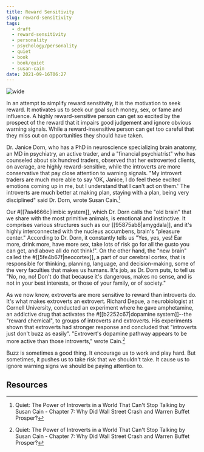 ```yaml
---
title: Reward Sensitivity
slug: reward-sensitivity
tags:
  - draft
  - reward-sensitivity
  - personality
  - psychology/personality
  - quiet
  - book
  - book/quiet
  - susan-cain
date: 2021-09-16T06:27
---
```



![wide](https://c.pxhere.com/images/d4/72/ef14442ce7e11ab261060204171a-1452967.jpg!d "image from PxHere (cc)")

In an attempt to simplify reward sensitivity, it is the motivation to seek
reward. It motivates us to seek our goal such money, sex, or fame and influence.
A highly reward-sensitive person can get so excited by the prospect of the
reward that it impairs good judgement and ignore obvious warning signals. While
a reward-insensitive person can get too careful that they miss out on
opportunities they should have taken.

Dr. Janice Dorn, who has a PhD in neuroscience specializing brain anatomy, an MD
in psychiatry, an active trader, and a "financial psychiatrist" who has
counseled about six hundred traders, observed that her extroverted clients, on
average, are highly reward-sensitive, while the introverts are more conservative
that pay close attention to warning signals. "My introvert traders are much more
able to say 'OK, Janice, I do feel these excited emotions coming up in me, but
I understand that I can't act on them.' The introverts are much better at making
plan, staying with a plan, being very disciplined" said Dr. Dorn, wrote Susan
Cain.[^1]

Our #[[7aa4666c|limbic system]], which Dr. Dorn calls the "old brain" that we
share with the most primitive animals, is emotional and instinctive. It
comprises various structures such as our [[95875ab8|amygdala]], and it's highly
interconnected with the nucleus accumbens, brain's "pleasure center." According
to Dr. Dorn, it constantly tells us "Yes, yes, yes! Ear more, drink more, have
more sex, take lots of risk go for all the gusto you can get, and above all do
not think!". On the other hand, the "new brain" called the
#[[5fe4b67f|neocortex]], a part of our cerebral cortex, that is responsible for
thinking, planning, language, and decision-making, some of the very faculties
that makes us humans. It's job, as Dr. Dorn puts, to tell us "No, no, no! Don't
do that because it's dangerous, makes no sense, and is not in your best
interests, or those of your family, or of society."

As we now know, extroverts are more sensitive to reward than introverts do. It's
what makes extroverts an extrovert. Richard Depue, a neurobiologist at Cornell
University, conducted an experiment where he gave amphetamine, an addictive drug
that activates the #[[b2252c67|dopamine system]]--the "reward chemical", to
groups of introverts and extroverts. His experiments shown that extroverts had
stronger response and concluded that "introverts just don't buzz as easily".
"Extrovert's dopamine pathway appears to be more active than those introverts,"
wrote Cain.[^1]

Buzz is sometimes a good thing. It encourage us to work and play hard. But
sometimes, it pushes us to take risk that we shouldn't take. It cause us to
ignore warning signs we should be paying attention to.


## Resources

[^1]: Quiet: The Power of Introverts in a World That Can't Stop Talking by Susan Cain - Chapter 7: Why Did Wall Street Crash and Warren Buffet Prosper?
